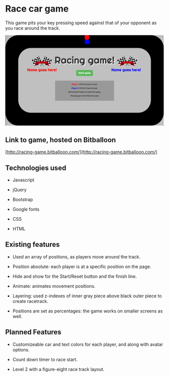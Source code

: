# Race car game

This game pits your key pressing speed against that of your opponent as you race around the track.

![](screenshot.png)

## Link to game, hosted on Bitballoon

[http://racing-game.bitballoon.com/](http://racing-game.bitballoon.com/)
## Technologies used

* Javascript

* jQuery

* Bootstrap

* Google fonts

* CSS 

* HTML


## Existing features

* Used an array of positions, as players move around the track.

* Position absolute: each player is at a specific position on the page.

* Hide and show for the Start/Reset button and the finish line.

* Animate: animates movement positions.

* Layering: used z-indexes of inner gray piece above black outer piece to create racetrack.

* Positions are set as percentages: the game works on smaller screens as well.

## Planned Features
* Customizeable car and text colors for each player, and along with avatar options.

* Count down timer to race start.

* Level 2 with a figure-eight race track layout.


